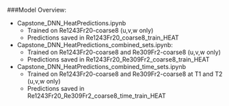 ###Model Overview:

- Capstone_DNN_HeatPredictions.ipynb
	- Trained on Re1243Fr20-coarse8 (u,v,w only)
	- Predictions saved in Re1243Fr20_coarse8_train_HEAT
- Capstone_DNN_HeatPredictions_combined_sets.ipynb: 
	- Trained on Re1243Fr20-coarse8 and Re309Fr2-coarse8 (u,v,w only)
	- Predictions saved in Re1243Fr20_Re309Fr2_coarse8_train_HEAT
- Capstone_DNN_HeatPredictions_combined_time_sets.ipynb
	- Trained on Re1243Fr20-coarse8 and Re309Fr2-coarse8 at T1 and T2 (u,v,w only)
	- Predictions saved in Re1243Fr20_Re309Fr2_coarse8_time_train_HEAT
